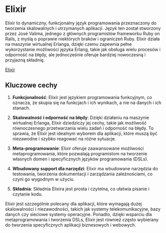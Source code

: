 # Elixir

Elixir to dynamiczny, funkcjonalny język programowania przeznaczony do tworzenia skalowalnych i utrzymanych aplikacji. Język ten został stworzony przez José Valima, jednego z głównych programistów frameworku Ruby on Rails, z myślą o poprawie niektórych braków i ograniczeń Ruby. Elixir działa na maszynie wirtualnej Erlanga, dzięki czemu zapewnia pełne wykorzystanie możliwości języka Erlang, takie jak obsługa wielu procesów i odporność na błędy, ale jednocześnie oferuje bardziej nowoczesną i przyjazną składnię.

[Elixir](https://elixir-lang.org/)

## Kluczowe cechy

1. **Funkcjonalność**: Elixir jest językiem programowania funkcyjnym, co oznacza, że skupia się na funkcjach i ich wynikach, a nie na danych i ich stanach.

2. **Skalowalność i odporność na błędy**: Dzięki działaniu na maszynie wirtualnej Erlanga, Elixir dziedziczy jej cechy, takie jak możliwość równoczesnego przetwarzania wielu zadań i odporność na błędy. To sprawia, że Elixir jest idealnym wyborem dla aplikacji, które muszą być niezawodne i szybko reagować na różne sytuacje.

3. **Meta-programowanie**: Elixir oferuje zaawansowane możliwości metaprogramowania, które pozwalają programistom na tworzenie własnych domen i specyficznych języków programowania (DSLs).

4. **Wbudowany support dla narzędzi**: Elixir ma wbudowane narzędzia do testowania, tworzenia dokumentacji i zarządzania zależnościami, co czyni go wygodnym w użyciu.

5. **Składnia**: Składnia Elixira jest prosta i czytelna, co ułatwia pisanie i czytanie kodu.

Elixir jest szczególnie polecany dla aplikacji, które wymagają dużej skalowalności i niezawodności, takich jak systemy telekomunikacyjne, bazy danych czy sieciowe systemy operacyjne. Ponadto, dzięki wsparciu dla metaprogramowania i tworzenia DSLs, Elixir jest również często wybierany do tworzenia specyficznych aplikacji biznesowych i webowych.
